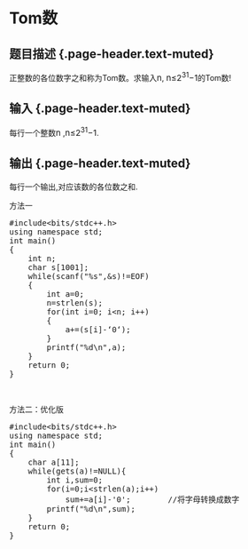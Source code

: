 # Tom数

## 题目描述 {.page-header.text-muted}

<div class="content">
  <p>
    正整数的各位数字之和称为Tom数。求输入<span id="MathJax-Element-6-Frame" class="MathJax" style="box-sizing: border-box; font-size: 15px; display: inline; font-style: normal; font-weight: normal; line-height: normal; text-indent: 0px; text-align: left; text-transform: none; letter-spacing: normal; word-spacing: normal; overflow-wrap: normal; white-space: nowrap; float: none; direction: ltr; max-width: none; max-height: none; min-width: 0px; min-height: 0px; border: 0px; padding: 0px; margin: 0px; position: relative;" tabindex="0" role="presentation" data-mathml="<math xmlns=&quot;http://www.w3.org/1998/Math/MathML&quot;><mi>n</mi></math>"><span class="MJX_Assistive_MathML" role="presentation">n</span></span>, <span id="MathJax-Element-7-Frame" class="MathJax" style="box-sizing: border-box; font-size: 15px; display: inline; font-style: normal; font-weight: normal; line-height: normal; text-indent: 0px; text-align: left; text-transform: none; letter-spacing: normal; word-spacing: normal; overflow-wrap: normal; white-space: nowrap; float: none; direction: ltr; max-width: none; max-height: none; min-width: 0px; min-height: 0px; border: 0px; padding: 0px; margin: 0px; position: relative;" tabindex="0" role="presentation" data-mathml="<math xmlns=&quot;http://www.w3.org/1998/Math/MathML&quot;><mi>n</mi><mo>&#x2264;</mo><msup><mn>2</mn><mrow class=&quot;MJX-TeXAtom-ORD&quot;><mn>31</mn></mrow></msup><mo>&#x2212;</mo><mn>1</mn></math>"><span class="MJX_Assistive_MathML" role="presentation">n≤2<sup>31</sup>−1</span></span>的Tom数!
  </p>
</div>

## 输入 {.page-header.text-muted}

<div class="content">
  <p>
    每行一个整数<span id="MathJax-Element-8-Frame" class="MathJax" style="box-sizing: border-box; font-size: 15px; display: inline; font-style: normal; font-weight: normal; line-height: normal; text-indent: 0px; text-align: left; text-transform: none; letter-spacing: normal; word-spacing: normal; overflow-wrap: normal; white-space: nowrap; float: none; direction: ltr; max-width: none; max-height: none; min-width: 0px; min-height: 0px; border: 0px; padding: 0px; margin: 0px; position: relative;" tabindex="0" role="presentation" data-mathml="<math xmlns=&quot;http://www.w3.org/1998/Math/MathML&quot;><mi>n</mi></math>"><span class="MJX_Assistive_MathML" role="presentation">n</span></span> ,<span id="MathJax-Element-9-Frame" class="MathJax" style="box-sizing: border-box; font-size: 15px; display: inline; font-style: normal; font-weight: normal; line-height: normal; text-indent: 0px; text-align: left; text-transform: none; letter-spacing: normal; word-spacing: normal; overflow-wrap: normal; white-space: nowrap; float: none; direction: ltr; max-width: none; max-height: none; min-width: 0px; min-height: 0px; border: 0px; padding: 0px; margin: 0px; position: relative;" tabindex="0" role="presentation" data-mathml="<math xmlns=&quot;http://www.w3.org/1998/Math/MathML&quot;><mi>n</mi><mo>&#x2264;</mo><msup><mn>2</mn><mrow class=&quot;MJX-TeXAtom-ORD&quot;><mn>31</mn></mrow></msup><mo>&#x2212;</mo><mn>1</mn></math>"><span class="MJX_Assistive_MathML" role="presentation">n≤2<sup>31</sup>−1</span></span>.
  </p>
</div>

## 输出 {.page-header.text-muted}

<div class="content">
  <p>
    每行一个输出,对应该数的各位数之和.
  </p>
</div>

方法一

<pre class="EnlighterJSRAW" data-enlighter-language="c">#include&lt;bits/stdc++.h&gt;
using namespace std;
int main()
{
    int n;
    char s[1001];
    while(scanf("%s",&s)!=EOF)
    {
        int a=0;
        n=strlen(s);
        for(int i=0; i&lt;n; i++)
        {
            a+=(s[i]-‘0‘);
        }
        printf("%d\n",a);
    }
    return 0;
}</pre>

&nbsp;

方法二：优化版

<pre class="EnlighterJSRAW" data-enlighter-language="c">#include&lt;bits/stdc++.h&gt;
using namespace std;
int main()
{  
    char a[11];
    while(gets(a)!=NULL){
        int i,sum=0;
        for(i=0;i&lt;strlen(a);i++)
            sum+=a[i]-'0';        //将字母转换成数字
        printf("%d\n",sum);
    }
    return 0;
}</pre>

&nbsp;
